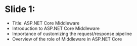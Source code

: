 # Slide 1:
* Title: ASP.NET Core Middleware
* Introduction to ASP.NET Core Middleware
* Importance of customizing the request/response pipeline
* Overview of the role of Middleware in ASP.NET Core
